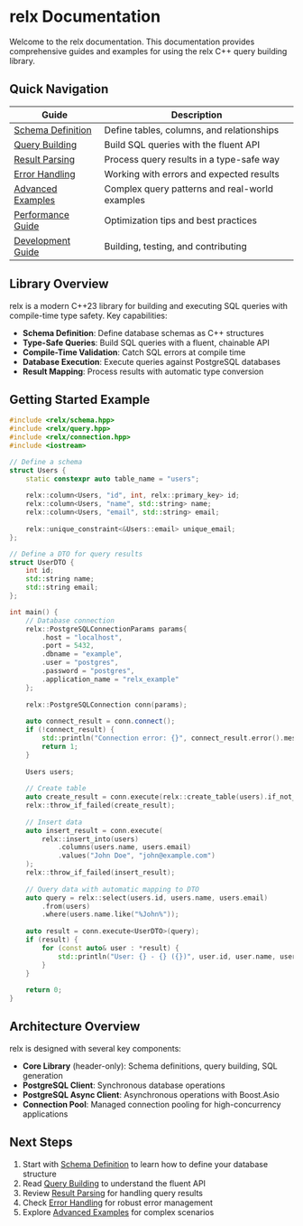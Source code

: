 # relx Documentation

Welcome to the relx documentation. This documentation provides comprehensive guides and examples for using the relx C++ query building library.

## Quick Navigation

| Guide | Description |
|-------|-------------|
| [Schema Definition](schema-definition.md) | Define tables, columns, and relationships |
| [Query Building](query-building.md) | Build SQL queries with the fluent API |
| [Result Parsing](result-parsing.md) | Process query results in a type-safe way |
| [Error Handling](error-handling.md) | Working with errors and expected results |
| [Advanced Examples](advanced-examples.md) | Complex query patterns and real-world examples |
| [Performance Guide](performance.md) | Optimization tips and best practices |
| [Development Guide](development.md) | Building, testing, and contributing |

## Library Overview

relx is a modern C++23 library for building and executing SQL queries with compile-time type safety. Key capabilities:

- **Schema Definition**: Define database schemas as C++ structures
- **Type-Safe Queries**: Build SQL queries with a fluent, chainable API
- **Compile-Time Validation**: Catch SQL errors at compile time
- **Database Execution**: Execute queries against PostgreSQL databases
- **Result Mapping**: Process results with automatic type conversion

## Getting Started Example

```cpp
#include <relx/schema.hpp>
#include <relx/query.hpp>
#include <relx/connection.hpp>
#include <iostream>

// Define a schema
struct Users {
    static constexpr auto table_name = "users";
    
    relx::column<Users, "id", int, relx::primary_key> id;
    relx::column<Users, "name", std::string> name;
    relx::column<Users, "email", std::string> email;
    
    relx::unique_constraint<&Users::email> unique_email;
};

// Define a DTO for query results
struct UserDTO {
    int id;
    std::string name;
    std::string email;
};

int main() {
    // Database connection
    relx::PostgreSQLConnectionParams params{
        .host = "localhost",
        .port = 5432,
        .dbname = "example",
        .user = "postgres",
        .password = "postgres",
        .application_name = "relx_example"
    };
    
    relx::PostgreSQLConnection conn(params);
    
    auto connect_result = conn.connect();
    if (!connect_result) {
        std::println("Connection error: {}", connect_result.error().message);
        return 1;
    }
    
    Users users;
    
    // Create table
    auto create_result = conn.execute(relx::create_table(users).if_not_exists());
    relx::throw_if_failed(create_result);
    
    // Insert data
    auto insert_result = conn.execute(
        relx::insert_into(users)
            .columns(users.name, users.email)
            .values("John Doe", "john@example.com")
    );
    relx::throw_if_failed(insert_result);
    
    // Query data with automatic mapping to DTO
    auto query = relx::select(users.id, users.name, users.email)
        .from(users)
        .where(users.name.like("%John%"));
    
    auto result = conn.execute<UserDTO>(query);
    if (result) {
        for (const auto& user : *result) {
            std::println("User: {} - {} ({})", user.id, user.name, user.email);
        }
    }
    
    return 0;
}
```

## Architecture Overview

relx is designed with several key components:

- **Core Library** (header-only): Schema definitions, query building, SQL generation
- **PostgreSQL Client**: Synchronous database operations
- **PostgreSQL Async Client**: Asynchronous operations with Boost.Asio
- **Connection Pool**: Managed connection pooling for high-concurrency applications

## Next Steps

1. Start with [Schema Definition](schema-definition.md) to learn how to define your database structure
2. Read [Query Building](query-building.md) to understand the fluent API
3. Review [Result Parsing](result-parsing.md) for handling query results
4. Check [Error Handling](error-handling.md) for robust error management
5. Explore [Advanced Examples](advanced-examples.md) for complex scenarios

